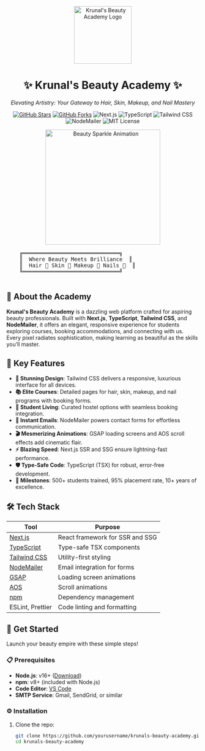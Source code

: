 <p align="center">
  <img src="https://via.placeholder.com/150x150.png?text=💄" alt="Krunal's Beauty Academy Logo" width="150"/>
</p>

<h1 align="center">✨ Krunal's Beauty Academy ✨</h1>

<p align="center">
  <em>Elevating Artistry: Your Gateway to Hair, Skin, Makeup, and Nail Mastery</em>
</p>

<p align="center">
  <a href="https://github.com/yourusername/krunals-beauty-academy"><img src="https://img.shields.io/github/stars/yourusername/krunals-beauty-academy?style=social" alt="GitHub Stars"/></a>
  <a href="https://github.com/yourusername/krunals-beauty-academy"><img src="https://img.shields.io/github/forks/yourusername/krunals-beauty-academy?style=social" alt="GitHub Forks"/></a>
  <img src="https://img.shields.io/badge/Next.js-14.2.15-black?style=flat-square&logo=next.js" alt="Next.js"/>
  <img src="https://img.shields.io/badge/TypeScript-5.6-blue?style=flat-square&logo=typescript" alt="TypeScript"/>
  <img src="https://img.shields.io/badge/TailwindCSS-3.4.14-skyblue?style=flat-square&logo=tailwind-css" alt="Tailwind CSS"/>
  <img src="https://img.shields.io/badge/NodeMailer-6.9.17-green?style=flat-square" alt="NodeMailer"/>
  <img src="https://img.shields.io/badge/License-MIT-pink?style=flat-square" alt="MIT License"/>
</p>

<p align="center">
  <img src="https://media.giphy.com/media/3o6ZtaO9BZHcOjmErm/giphy.gif" alt="Beauty Sparkle Animation" width="300"/>
</p>

<p align="center">
  <pre>
    ╔══════════════════════════════╗
    ║  Where Beauty Meets Brilliance  ║
    ║  Hair 💇 Skin 💆 Makeup 💄 Nails 💅  ║
    ╚══════════════════════════════╝
  </pre>
</p>

## 🌟 About the Academy

**Krunal's Beauty Academy** is a dazzling web platform crafted for aspiring beauty professionals. Built with **Next.js**, **TypeScript**, **Tailwind CSS**, and **NodeMailer**, it offers an elegant, responsive experience for students exploring courses, booking accommodations, and connecting with us. Every pixel radiates sophistication, making learning as beautiful as the skills you’ll master.

## 💅 Key Features

- **🌸 Stunning Design**: Tailwind CSS delivers a responsive, luxurious interface for all devices.
- **📚 Elite Courses**: Detailed pages for hair, skin, makeup, and nail programs with booking forms.
- **🏡 Student Living**: Curated hostel options with seamless booking integration.
- **📧 Instant Emails**: NodeMailer powers contact forms for effortless communication.
- **🎬 Mesmerizing Animations**: GSAP loading screens and AOS scroll effects add cinematic flair.
- **⚡ Blazing Speed**: Next.js SSR and SSG ensure lightning-fast performance.
- **🛡️ Type-Safe Code**: TypeScript (TSX) for robust, error-free development.
- **🌟 Milestones**: 500+ students trained, 95% placement rate, 10+ years of excellence.

## 🛠️ Tech Stack

| **Tool**            | **Purpose**                              |
|---------------------|------------------------------------------|
| [Next.js](https://nextjs.org/) | React framework for SSR and SSG |
| [TypeScript](https://www.typescriptlang.org/) | Type-safe TSX components        |
| [Tailwind CSS](https://tailwindcss.com/) | Utility-first styling           |
| [NodeMailer](https://nodemailer.com/) | Email integration for forms     |
| [GSAP](https://greensock.com/gsap/) | Loading screen animations       |
| [AOS](https://michalsnik.github.io/aos/) | Scroll animations               |
| [npm](https://www.npmjs.com/) | Dependency management           |
| ESLint, Prettier   | Code linting and formatting      |

## 🚀 Get Started

Launch your beauty empire with these simple steps!

### 📋 Prerequisites

- **Node.js**: v16+ ([Download](https://nodejs.org/))
- **npm**: v8+ (included with Node.js)
- **Code Editor**: [VS Code](https://code.visualstudio.com/)
- **SMTP Service**: Gmail, SendGrid, or similar

### ⚙️ Installation

1. Clone the repo:
   ```bash
   git clone https://github.com/yourusername/krunals-beauty-academy.git
   cd krunals-beauty-academy